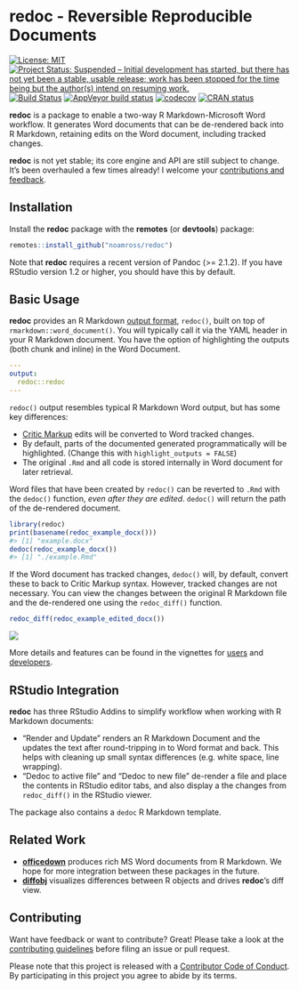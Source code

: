 
<!-- README.md is generated from README.Rmd. Please edit that file -->

# redoc - Reversible Reproducible Documents

<!-- badges: start -->

[![License:
MIT](https://img.shields.io/badge/License-MIT-blue.svg)](https://opensource.org/licenses/MIT)
[![Project Status: Suspended – Initial development has started, but there has not yet been a stable, usable release; work has been stopped for the time being but the author(s) intend on resuming work.](https://www.repostatus.org/badges/latest/suspended.svg)](https://www.repostatus.org/#suspended)
[![Build
Status](https://travis-ci.org/noamross/redoc.svg?branch=master)](https://travis-ci.org/noamross/redoc)
[![AppVeyor build
status](https://ci.appveyor.com/api/projects/status/github/noamross/redoc?branch=master&svg=true)](https://ci.appveyor.com/project/noamross/redoc)
[![codecov](https://codecov.io/gh/noamross/redoc/branch/master/graph/badge.svg)](https://codecov.io/gh/noamross/redoc)
[![CRAN
status](https://www.r-pkg.org/badges/version/redoc)](https://cran.r-project.org/package=redoc)
<!-- badges: end -->

**redoc** is a package to enable a two-way R Markdown-Microsoft Word
workflow. It generates Word documents that can be de-rendered back into
R Markdown, retaining edits on the Word document, including tracked
changes.

**redoc** is not yet stable; its core engine and API are still subject
to change. It’s been overhauled a few times already\! I welcome your
[contributions and
feedback](https://noamross.github.io/redoc/CONTRIBUTING.html).

## Installation

Install the **redoc** package with the **remotes** (or **devtools**)
package:

``` r
remotes::install_github("noamross/redoc")
```

Note that **redoc** requires a recent version of Pandoc (\>= 2.1.2). If
you have RStudio version 1.2 or higher, you should have this by default.

## Basic Usage

**redoc** provides an R Markdown [output
format](https://bookdown.org/yihui/rmarkdown/output-formats.html),
`redoc()`, built on top of `rmarkdown::word_document()`. You will
typically call it via the YAML header in your R Markdown document. You
have the option of highlighting the outputs (both chunk and inline) in
the Word Document.

``` yaml
---
output:
  redoc::redoc
---
```

`redoc()` output resembles typical R Markdown Word output, but has some
key differences:

  - [Critic Markup](http://criticmarkup.com/spec.php#thebasicsyntax)
    edits will be converted to Word tracked changes.
  - By default, parts of the documented generated programmatically will
    be highlighted. (Change this with `highlight_outputs = FALSE`)
  - The original `.Rmd` and all code is stored internally in Word
    document for later retrieval.

Word files that have been created by `redoc()` can be reverted to `.Rmd`
with the `dedoc()` function, *even after they are edited*. `dedoc()`
will return the path of the de-rendered document.

``` r
library(redoc)
print(basename(redoc_example_docx()))
#> [1] "example.docx"
dedoc(redoc_example_docx())
#> [1] "./example.Rmd"
```

If the Word document has tracked changes, `dedoc()` will, by default,
convert these to back to Critic Markup syntax. However, tracked changes
are not necessary. You can view the changes between the original R
Markdown file and the de-rendered one using the `redoc_diff()` function.

``` r
redoc_diff(redoc_example_edited_docx())
```

![](man/figures/readme-diff.png)

More details and features can be found in the vignettes for
[users](https://noamross.github.io/redoc/articles/mixed-workflows-with-redoc.html)
and
[developers](https://noamross.github.io/redoc/articles/redoc-package-design.html).

## RStudio Integration

**redoc** has three RStudio Addins to simplify workflow when working
with R Markdown documents:

  - “Render and Update” renders an R Markdown Document and the updates
    the text after round-tripping in to Word format and back. This helps
    with cleaning up small syntax differences (e.g. white space, line
    wrapping).
  - “Dedoc to active file” and “Dedoc to new file” de-render a file and
    place the contents in RStudio editor tabs, and also display a the
    changes from `redoc_diff()` in the RStudio viewer.

The package also contains a `dedoc` R Markdown template.

## Related Work

  - [**officedown**](https://github.com/davidgohel/officedown) produces
    rich MS Word documents from R Markdown. We hope for more integration
    between these packages in the future.
  - [**diffobj**](https://github.com/brodieG/diffobj) visualizes
    differences between R objects and drives **redoc**’s diff view.

## Contributing

Want have feedback or want to contribute? Great\! Please take a look at
the [contributing
guidelines](https://github.com/noamross/redoc/blob/master/.github/CONTRIBUTING.md)
before filing an issue or pull request.

Please note that this project is released with a [Contributor Code of
Conduct](https://github.com/noamross/redoc/blob/master/.github/CODE_OF_CONDUCT.md).
By participating in this project you agree to abide by its terms.
